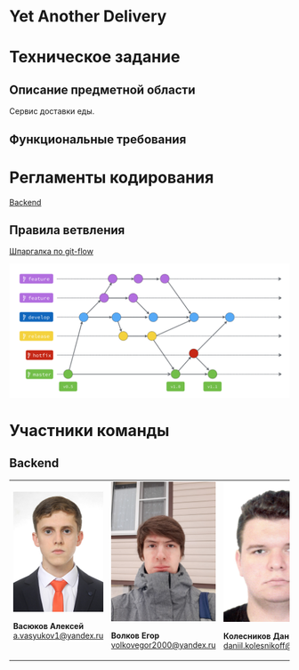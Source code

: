 # Yet Another Delivery

# Техническое задание

## Описание предметной области

Сервис доставки еды.

## Функциональные требования

# Регламенты кодирования

[Backend](backend/rules.md)

## Правила ветвления

[Шпаргалка по git-flow](https://danielkummer.github.io/git-flow-cheatsheet/index.ru_RU.html)

<img src="docs/git-flow.png" alt="git-flow" width="1000"/>

# Участники команды

## Backend

<table>
<tr>
<td>

<img src="docs/vasyukov.jpg" alt="Vasyukov Alexey" width="200"/>

**Васюков Алексей**
a.vasyukov1@yandex.ru

</td>
<td>

<img src="docs/volkov.jpg" alt="Volkov Egor" width="200"/>

**Волков Егор**
volkovegor2000@yandex.ru

</td>
<td>

<img src="docs/kolesnikov.jpg" alt="Kolesnikov Daniil" width="200"/>

**Колесников Даниил**
daniil.kolesnikoff@gmail.com

</td>
<td>

<img src="docs/moskovskiy.jpg" alt="Moskovskiy Dmitriy" width="200"/>

**Московский Дмитрий**
dimez77@mail.ru

</td>
</tr>
</table>

